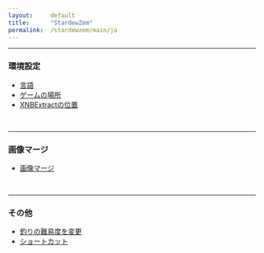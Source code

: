 ```yaml
---
layout:     default
title:      "StardewZem"
permalink:  /stardewzem/main/ja
---
```


---
### **環境設定**

* [言語](/stardewzem/config/language/ja)
* [ゲームの場所](/stardewzem/config/game_path/ja)
* [XNBExtractの位置](/stardewzem/config/xnb_extract_path/ja)

<br/>

---
### **画像マージ**

* [画像マージ](/stardewzem/image_weaver/image_weaver/ja)

<br/>

---
### **その他**

* [釣りの難易度を変更](/stardewzem/misc/fish_difficulty/ja)
* [ショートカット](/stardewzem/misc/shortcuts/ja)

<br/>

